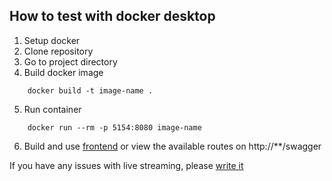 ## How to test with docker desktop
1) Setup docker
2) Clone repository
3) Go to project directory
4) Build docker image 
```shell
    docker build -t image-name .
```
5) Run container
```
    docker run --rm -p 5154:8080 image-name
```
6) Build and use [frontend](https://github.com/dotflopp/razdor-frontend) or view the available routes on http://**/swagger

If you have any issues with live streaming, please [write it](https://github.com/dotflopp/Razdor.Backend/issues)